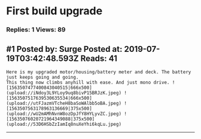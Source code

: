 # First build upgrade

### Replies: 1 Views: 89

## \#1 Posted by: Surge Posted at: 2019-07-19T03:42:48.593Z Reads: 41

```
Here is my upgraded motor/housing/battery meter and deck. The battery just keeps going and going. 
This thing now climbs anyhill with ease. And just mono drive. ! [1563507477400843040515|666x500](upload://iNdoy3L9YLoy9uq8bivP15BRJzK.jpeg) ![1563507517639530635534|666x500](upload://utFJazmVTcheH8baSoWAlbb5oBA.jpeg) ![1563507563178963136669|375x500](upload://wU2mAMhNvnW8ozDpJfY8HYLyvZC.jpeg) ![15635076020721964349088|375x500](upload://53D6HSbZzIamIq8nuXeYhi6kqLu.jpeg)
```

---
